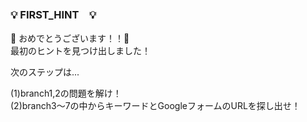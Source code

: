 ### 💡 FIRST_HINT　💡

🎉 おめでとうございます！！🎉<br>
最初のヒントを見つけ出しました！

次のステップは...


 (1)branch1,2の問題を解け！<br>
 (2)branch3～7の中からキーワードとGoogleフォームのURLを探し出せ！
